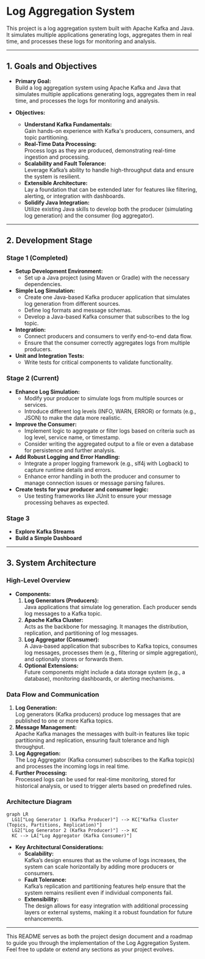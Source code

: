 # Log Aggregation System

This project is a log aggregation system built with Apache Kafka and Java. It simulates multiple applications generating logs, aggregates them in real time, and processes these logs for monitoring and analysis.

---

## 1. Goals and Objectives

- **Primary Goal:**  
  Build a log aggregation system using Apache Kafka and Java that simulates multiple applications generating logs, aggregates them in real time, and processes the logs for monitoring and analysis.

- **Objectives:**
  - **Understand Kafka Fundamentals:**  
    Gain hands-on experience with Kafka's producers, consumers, and topic partitioning.
  - **Real-Time Data Processing:**  
    Process logs as they are produced, demonstrating real-time ingestion and processing.
  - **Scalability and Fault Tolerance:**  
    Leverage Kafka’s ability to handle high-throughput data and ensure the system is resilient.
  - **Extensible Architecture:**  
    Lay a foundation that can be extended later for features like filtering, alerting, or integration with dashboards.
  - **Solidify Java Integration:**  
    Utilize existing Java skills to develop both the producer (simulating log generation) and the consumer (log aggregator).

---

## 2. Development Stage

### **Stage 1** (Completed)
- **Setup Development Environment:**  
  - Set up a Java project (using Maven or Gradle) with the necessary dependencies.
- **Simple Log Simulation:**  
  - Create one Java-based Kafka producer application that simulates log generation from different sources.
  - Define log formats and message schemas.
  - Develop a Java-based Kafka consumer that subscribes to the log topic.
- **Integration:**  
  - Connect producers and consumers to verify end-to-end data flow.
  - Ensure that the consumer correctly aggregates logs from multiple producers.
- **Unit and Integration Tests:**  
  - Write tests for critical components to validate functionality.

### **Stage 2** (Current)
- **Enhance Log Simulation:**  
  - Modify your producer to simulate logs from multiple sources or services.
  - Introduce different log levels (INFO, WARN, ERROR) or formats (e.g., JSON) to make the data more realistic.
- **Improve the Consumer:**  
  - Implement logic to aggregate or filter logs based on criteria such as log level, service name, or timestamp.
  - Consider writing the aggregated output to a file or even a database for persistence and further analysis.
- **Add Robust Logging and Error Handling:**
  - Integrate a proper logging framework (e.g., slf4j with Logback) to capture runtime details and errors.
  - Enhance error handling in both the producer and consumer to manage connection issues or message parsing failures.
- **Create tests for your producer and consumer logic:**
  - Use testing frameworks like JUnit to ensure your message processing behaves as expected.

### **Stage 3**
- **Explore Kafka Streams**
- **Build a Simple Dashboard**
---

## 3. System Architecture

### **High-Level Overview**

- **Components:**
  1. **Log Generators (Producers):**  
     Java applications that simulate log generation. Each producer sends log messages to a Kafka topic.
  2. **Apache Kafka Cluster:**  
     Acts as the backbone for messaging. It manages the distribution, replication, and partitioning of log messages.
  3. **Log Aggregator (Consumer):**  
     A Java-based application that subscribes to Kafka topics, consumes log messages, processes them (e.g., filtering or simple aggregation), and optionally stores or forwards them.
  4. **Optional Extensions:**  
     Future components might include a data storage system (e.g., a database), monitoring dashboards, or alerting mechanisms.

### **Data Flow and Communication**

1. **Log Generation:**  
   Log generators (Kafka producers) produce log messages that are published to one or more Kafka topics.
2. **Message Management:**  
   Apache Kafka manages the messages with built-in features like topic partitioning and replication, ensuring fault tolerance and high throughput.
3. **Log Aggregation:**  
   The Log Aggregator (Kafka consumer) subscribes to the Kafka topic(s) and processes the incoming logs in real time.
4. **Further Processing:**  
   Processed logs can be used for real-time monitoring, stored for historical analysis, or used to trigger alerts based on predefined rules.

### **Architecture Diagram**
```mermaid
graph LR
  LG1["Log Generator 1 (Kafka Producer)"] --> KC["Kafka Cluster (Topics, Partitions, Replication)"]
  LG2["Log Generator 2 (Kafka Producer)"] --> KC
  KC --> LA["Log Aggregator (Kafka Consumer)"]
```

- **Key Architectural Considerations:**
  - **Scalability:**  
    Kafka’s design ensures that as the volume of logs increases, the system can scale horizontally by adding more producers or consumers.
  - **Fault Tolerance:**  
    Kafka’s replication and partitioning features help ensure that the system remains resilient even if individual components fail.
  - **Extensibility:**  
    The design allows for easy integration with additional processing layers or external systems, making it a robust foundation for future enhancements.

---

This README serves as both the project design document and a roadmap to guide you through the implementation of the Log Aggregation System. Feel free to update or extend any sections as your project evolves.
